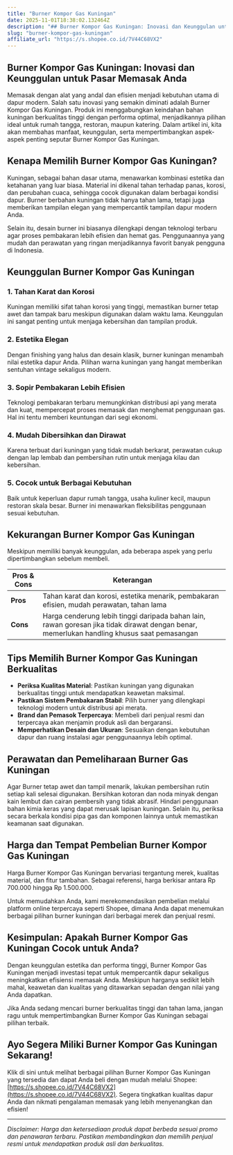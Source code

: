 ```yaml
---
title: "Burner Kompor Gas Kuningan"
date: 2025-11-01T18:38:02.132464Z
description: "## Burner Kompor Gas Kuningan: Inovasi dan Keunggulan untuk Pasar Memasak Anda..."
slug: "burner-kompor-gas-kuningan"
affiliate_url: "https://s.shopee.co.id/7V44C68VX2"
---
```

## Burner Kompor Gas Kuningan: Inovasi dan Keunggulan untuk Pasar Memasak Anda

Memasak dengan alat yang andal dan efisien menjadi kebutuhan utama di dapur modern. Salah satu inovasi yang semakin diminati adalah Burner Kompor Gas Kuningan. Produk ini menggabungkan keindahan bahan kuningan berkualitas tinggi dengan performa optimal, menjadikannya pilihan ideal untuk rumah tangga, restoran, maupun katering. Dalam artikel ini, kita akan membahas manfaat, keunggulan, serta mempertimbangkan aspek-aspek penting seputar Burner Kompor Gas Kuningan.

## Kenapa Memilih Burner Kompor Gas Kuningan?

Kuningan, sebagai bahan dasar utama, menawarkan kombinasi estetika dan ketahanan yang luar biasa. Material ini dikenal tahan terhadap panas, korosi, dan perubahan cuaca, sehingga cocok digunakan dalam berbagai kondisi dapur. Burner berbahan kuningan tidak hanya tahan lama, tetapi juga memberikan tampilan elegan yang mempercantik tampilan dapur modern Anda.

Selain itu, desain burner ini biasanya dilengkapi dengan teknologi terbaru agar proses pembakaran lebih efisien dan hemat gas. Penggunaannya yang mudah dan perawatan yang ringan menjadikannya favorit banyak pengguna di Indonesia.

## Keunggulan Burner Kompor Gas Kuningan

### 1. Tahan Karat dan Korosi
Kuningan memiliki sifat tahan korosi yang tinggi, memastikan burner tetap awet dan tampak baru meskipun digunakan dalam waktu lama. Keunggulan ini sangat penting untuk menjaga kebersihan dan tampilan produk.

### 2. Estetika Elegan
Dengan finishing yang halus dan desain klasik, burner kuningan menambah nilai estetika dapur Anda. Pilihan warna kuningan yang hangat memberikan sentuhan vintage sekaligus modern.

### 3. Sopir Pembakaran Lebih Efisien
Teknologi pembakaran terbaru memungkinkan distribusi api yang merata dan kuat, mempercepat proses memasak dan menghemat penggunaan gas. Hal ini tentu memberi keuntungan dari segi ekonomi.

### 4. Mudah Dibersihkan dan Dirawat
Karena terbuat dari kuningan yang tidak mudah berkarat, perawatan cukup dengan lap lembab dan pembersihan rutin untuk menjaga kilau dan kebersihan.

### 5. Cocok untuk Berbagai Kebutuhan
Baik untuk keperluan dapur rumah tangga, usaha kuliner kecil, maupun restoran skala besar. Burner ini menawarkan fleksibilitas penggunaan sesuai kebutuhan.

## Kekurangan Burner Kompor Gas Kuningan

Meskipun memiliki banyak keunggulan, ada beberapa aspek yang perlu dipertimbangkan sebelum membeli.

| **Pros & Cons** | **Keterangan** |
|------------------|----------------|
| **Pros**        | Tahan karat dan korosi, estetika menarik, pembakaran efisien, mudah perawatan, tahan lama |
| **Cons**        | Harga cenderung lebih tinggi daripada bahan lain, rawan goresan jika tidak dirawat dengan benar, memerlukan handling khusus saat pemasangan |

## Tips Memilih Burner Kompor Gas Kuningan Berkualitas

- **Periksa Kualitas Material**: Pastikan kuningan yang digunakan berkualitas tinggi untuk mendapatkan keawetan maksimal.
- **Pastikan Sistem Pembakaran Stabil**: Pilih burner yang dilengkapi teknologi modern untuk distribusi api merata.
- **Brand dan Pemasok Terpercaya**: Membeli dari penjual resmi dan terpercaya akan menjamin produk asli dan bergaransi.
- **Memperhatikan Desain dan Ukuran**: Sesuaikan dengan kebutuhan dapur dan ruang instalasi agar penggunaannya lebih optimal.

## Perawatan dan Pemeliharaan Burner Gas Kuningan

Agar Burner tetap awet dan tampil menarik, lakukan pembersihan rutin setiap kali selesai digunakan. Bersihkan kotoran dan noda minyak dengan kain lembut dan cairan pembersih yang tidak abrasif. Hindari penggunaan bahan kimia keras yang dapat merusak lapisan kuningan. Selain itu, periksa secara berkala kondisi pipa gas dan komponen lainnya untuk memastikan keamanan saat digunakan.

## Harga dan Tempat Pembelian Burner Kompor Gas Kuningan

Harga Burner Kompor Gas Kuningan bervariasi tergantung merek, kualitas material, dan fitur tambahan. Sebagai referensi, harga berkisar antara Rp 700.000 hingga Rp 1.500.000.

Untuk memudahkan Anda, kami merekomendasikan pembelian melalui platform online terpercaya seperti Shopee, dimana Anda dapat menemukan berbagai pilihan burner kuningan dari berbagai merek dan penjual resmi.

## Kesimpulan: Apakah Burner Kompor Gas Kuningan Cocok untuk Anda?

Dengan keunggulan estetika dan performa tinggi, Burner Kompor Gas Kuningan menjadi investasi tepat untuk mempercantik dapur sekaligus meningkatkan efisiensi memasak Anda. Meskipun harganya sedikit lebih mahal, keawetan dan kualitas yang ditawarkan sepadan dengan nilai yang Anda dapatkan.

Jika Anda sedang mencari burner berkualitas tinggi dan tahan lama, jangan ragu untuk mempertimbangkan Burner Kompor Gas Kuningan sebagai pilihan terbaik.

## Ayo Segera Miliki Burner Kompor Gas Kuningan Sekarang!

Klik di sini untuk melihat berbagai pilihan Burner Kompor Gas Kuningan yang tersedia dan dapat Anda beli dengan mudah melalui Shopee: [https://s.shopee.co.id/7V44C68VX2](https://s.shopee.co.id/7V44C68VX2). Segera tingkatkan kualitas dapur Anda dan nikmati pengalaman memasak yang lebih menyenangkan dan efisien!

---

*Disclaimer: Harga dan ketersediaan produk dapat berbeda sesuai promo dan penawaran terbaru. Pastikan membandingkan dan memilih penjual resmi untuk mendapatkan produk asli dan berkualitas.*